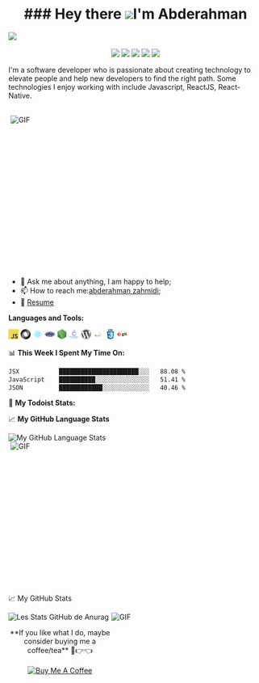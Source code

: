 <h1 align="center">### Hey there <img src="https://media.giphy.com/media/hvRJCLFzcasrR4ia7z/giphy.gif" width="25px">I'm Abderahman </h1>

  ![](https://visitor-badge.glitch.me/badge?page_id=zahmidi1.zahmidi1)
<p align="center">
    <a href="https://twitter.com/abderahmanzahmi"><img src="https://img.shields.io/badge/twitter-%231FA1F1?style=flat&logo=twitter&logoColor=white"/></a>
    <a href="https://www.linkedin.com/in/abderahman-zahmidi-1ab641207/"><img src="https://img.shields.io/badge/linkedin-%230177B5?style=flat&logo=linkedin&logoColor=white"/></a>
    <a href="https://www.youtube.com/watch?v=8NKw0kBkN5E&t=236s"><img src="https://img.shields.io/badge/youtube-%23FF0000?style=flat&logo=youtube&logoColor=white"/></a>
    <a href="https://www.instagram.com/zahmidi/?hl=fr"><img src="https://img.shields.io/badge/instagram-%23E4415F?style=flat&logo=instagram&logoColor=white"/></a>
      <a href="https://discord.gg/fuvQSnwY"><img src="https://img.shields.io/badge/discord-%7289D9?style=flat&logo=discord&logoColor=white"/></a>
  

  </p>



I'm a software developer who is passionate about creating technology to elevate people and help new developers to find the right path. Some technologies I enjoy working with include Javascript, ReactJS, React-Native.


<br />

 <img align="right" alt="GIF" src="https://github.com/zahmidi1/zahmidi1/blob/main/responsive-animate-2017.gif" width="500" height="320" />

  
- 💬 Ask me about anything, I am happy to help;
- 📫 How to reach me:[abderahman zahmidi](https://www.instagram.com/zahmidi/?hl=fr);
- 📝 [Resume](https://drive.google.com/)

**Languages and Tools:**

<code><img height="20" src="https://raw.githubusercontent.com/github/explore/80688e429a7d4ef2fca1e82350fe8e3517d3494d/topics/javascript/javascript.png"></code>
<code><img height="20" src="https://raw.githubusercontent.com/github/explore/80688e429a7d4ef2fca1e82350fe8e3517d3494d/topics/json/json.png"></code>
<code><img height="20" src="https://raw.githubusercontent.com/github/explore/80688e429a7d4ef2fca1e82350fe8e3517d3494d/topics/react/react.png"></code>
<code><img height="20" src="https://raw.githubusercontent.com/github/explore/5c058a388828bb5fde0bcafd4bc867b5bb3f26f3/topics/php/php.png"></code>
<code><img height="20" src="https://raw.githubusercontent.com/github/explore/80688e429a7d4ef2fca1e82350fe8e3517d3494d/topics/nodejs/nodejs.png"></code>
<code><img height="20" src="https://raw.githubusercontent.com/github/explore/80688e429a7d4ef2fca1e82350fe8e3517d3494d/topics/c/c.png"></code>
<code><img height="20" src="https://raw.githubusercontent.com/github/explore/80688e429a7d4ef2fca1e82350fe8e3517d3494d/topics/wordpress/wordpress.png"></code>
<code><img height="20" src="https://raw.githubusercontent.com/github/explore/80688e429a7d4ef2fca1e82350fe8e3517d3494d/topics/mysql/mysql.png"></code>
<code><img height="20" src="https://raw.githubusercontent.com/github/explore/80688e429a7d4ef2fca1e82350fe8e3517d3494d/topics/css/css.png"></code>
<code><img height="20" src="https://raw.githubusercontent.com/github/explore/80688e429a7d4ef2fca1e82350fe8e3517d3494d/topics/git/git.png"></code>

📊 **This Week I Spent My Time On:**

<!--START_SECTION:waka-->

```text
JSX           ██████████████████████░░░   88.08 %
JavaScript    ██████████░░░░░░░░░░░░░░░   51.41 %
JSON          ████████████░░░░░░░░░░░░░   40.46 %
```



🚧 **My Todoist Stats:**


<!-- TODO-IST:START -->
📈 **My GitHub Language Stats**

![My GitHub Language Stats](https://github-readme-stats.vercel.app/api/top-langs/?username=zahmidi1&langs_count=5&theme=tokyonight)
 <img align="right" alt="GIF" src="https://github.com/zahmidi1/zahmidi1/blob/main/cf51ad748537f4ea6899ab44388ad110.gif" width="500" height="300"  />


<!-- TODO-IST:END -->
📈 My GitHub Stats

![Les Stats GitHub de Anurag](https://github-readme-stats.vercel.app/api?username=zahmidi1&count_private=true&theme=tokyonight&showicons=true)
<img align="right" alt="GIF" src="https://github.com/zahmidi1/zahmidi1/blob/main/alphatestersanimation2.gif" width="300" height="200" />
<p align="center">
**If you like what I do, maybe consider buying me a coffee/tea** 🥺👉👈<br /><br />
<a href="https://paypal.me/zahmidi2?locale.x=fr_XC" target="_blank"><img src="https://cdn.buymeacoffee.com/buttons/v2/default-red.png" alt="Buy Me A Coffee" width="150" ></a>

<p />
